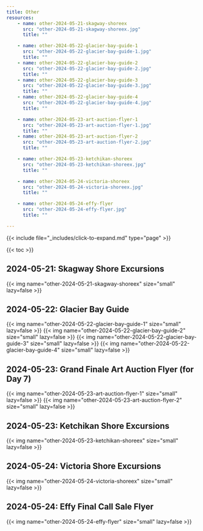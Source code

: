 ```yaml
---
title: Other
resources:
    - name: other-2024-05-21-skagway-shoreex
      src: "other-2024-05-21-skagway-shoreex.jpg"
      title: ""

    - name: other-2024-05-22-glacier-bay-guide-1
      src: "other-2024-05-22-glacier-bay-guide-1.jpg"
      title: ""
    - name: other-2024-05-22-glacier-bay-guide-2
      src: "other-2024-05-22-glacier-bay-guide-2.jpg"
      title: ""
    - name: other-2024-05-22-glacier-bay-guide-3
      src: "other-2024-05-22-glacier-bay-guide-3.jpg"
      title: ""
    - name: other-2024-05-22-glacier-bay-guide-4
      src: "other-2024-05-22-glacier-bay-guide-4.jpg"
      title: ""

    - name: other-2024-05-23-art-auction-flyer-1
      src: "other-2024-05-23-art-auction-flyer-1.jpg"
      title: ""
    - name: other-2024-05-23-art-auction-flyer-2
      src: "other-2024-05-23-art-auction-flyer-2.jpg"
      title: ""

    - name: other-2024-05-23-ketchikan-shoreex
      src: "other-2024-05-23-ketchikan-shoreex.jpg"
      title: ""

    - name: other-2024-05-24-victoria-shoreex
      src: "other-2024-05-24-victoria-shoreex.jpg"
      title: ""

    - name: other-2024-05-24-effy-flyer
      src: "other-2024-05-24-effy-flyer.jpg"
      title: ""

---
```


{{< include file="_includes/click-to-expand.md" type="page" >}}

{{< toc >}}

## 2024-05-21: Skagway Shore Excursions

{{< img name="other-2024-05-21-skagway-shoreex" size="small" lazy=false >}}

## 2024-05-22: Glacier Bay Guide

{{< img name="other-2024-05-22-glacier-bay-guide-1" size="small" lazy=false >}}
{{< img name="other-2024-05-22-glacier-bay-guide-2" size="small" lazy=false >}}
{{< img name="other-2024-05-22-glacier-bay-guide-3" size="small" lazy=false >}}
{{< img name="other-2024-05-22-glacier-bay-guide-4" size="small" lazy=false >}}

## 2024-05-23: Grand Finale Art Auction Flyer (for Day 7)

{{< img name="other-2024-05-23-art-auction-flyer-1" size="small" lazy=false >}}
{{< img name="other-2024-05-23-art-auction-flyer-2" size="small" lazy=false >}}

## 2024-05-23: Ketchikan Shore Excursions

{{< img name="other-2024-05-23-ketchikan-shoreex" size="small" lazy=false >}}

## 2024-05-24: Victoria Shore Excursions

{{< img name="other-2024-05-24-victoria-shoreex" size="small" lazy=false >}}

## 2024-05-24: Effy Final Call Sale Flyer

{{< img name="other-2024-05-24-effy-flyer" size="small" lazy=false >}}